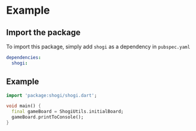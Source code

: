 # Example

## Import the package

To import this package, simply add `shogi` as a dependency in `pubspec.yaml`

```yaml
dependencies:
  shogi:
```

## Example

```dart
import 'package:shogi/shogi.dart';

void main() {
  final gameBoard = ShogiUtils.initialBoard;
  gameBoard.printToConsole();
}
```